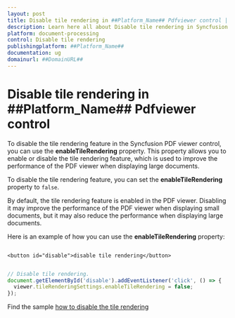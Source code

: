 ```yaml
---
layout: post
title: Disable tile rendering in ##Platform_Name## Pdfviewer control | Syncfusion
description: Learn here all about Disable tile rendering in Syncfusion ##Platform_Name## Pdfviewer control of Syncfusion Essential JS 2 and more.
platform: document-processing
control: Disable tile rendering
publishingplatform: ##Platform_Name##
documentation: ug
domainurl: ##DomainURL##
---
```


# Disable tile rendering in ##Platform_Name## Pdfviewer control

To disable the tile rendering feature in the Syncfusion PDF viewer control, you can use the **enableTileRendering** property. This property allows you to enable or disable the tile rendering feature, which is used to improve the performance of the PDF viewer when displaying large documents.

To disable the tile rendering feature, you can set the **enableTileRendering** property to `false`.

By default, the tile rendering feature is enabled in the PDF viewer. Disabling it may improve the performance of the PDF viewer when displaying small documents, but it may also reduce the performance when displaying large documents.

Here is an example of how you can use the **enableTileRendering** property:

```

<button id="disable">disable tile rendering</button>

```

```ts

// Disable tile rendering.
document.getElementById('disable').addEventListener('click', () => {
  viewer.tileRenderingSettings.enableTileRendering = false;
});

```

Find the sample [how to disable the tile rendering](https://stackblitz.com/edit/vj1hf8-q8ayqc?file=index.ts)